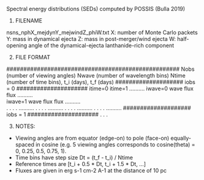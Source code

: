 Spectral energy distributions (SEDs) computed by POSSIS (Bulla 2019)

1) FILENAME

nsns_nphX_mejdynY_mejwindZ_phiW.txt
X: number of Monte Carlo packets
Y: mass in dynamical ejecta
Z: mass in post-merger/wind ejecta
W: half-opening angle of the dynamical-ejecta lanthanide-rich component

2) FILE FORMAT

###################################################
Nobs (number of viewing angles)
Nwave (number of wavelength bins)
Ntime (number of time bins), t_i (days), t_f (days)
#################### iobs = 0 #####################
                 itime=0   itime=1 ..........
iwave=0  wave	  flux      flux   ..........  
iwave=1  wave	  flux      flux   ..........  
.         .         .         .    ..........
.         .         .         .    ..........
.         .         .         .    ..........
.         .         .         .    ..........
#################### iobs = 1 #####################
.
.
.

	 
3) NOTES:
- Viewing angles are from equator (edge-on) to pole (face-on)
  equally-spaced in cosine (e.g. 5 viewing angles corresponds 
  to cosine(theta) = 0, 0.25, 0.5, 0.75, 1).
- Time bins have step size Dt = (t_f - t_i) / Ntime
- Reference times are [t_i + 0.5 * Dt, t_i + 1.5 * Dt, ...]
- Fluxes are given in erg s-1 cm-2 A-1 at the distance of 10 pc